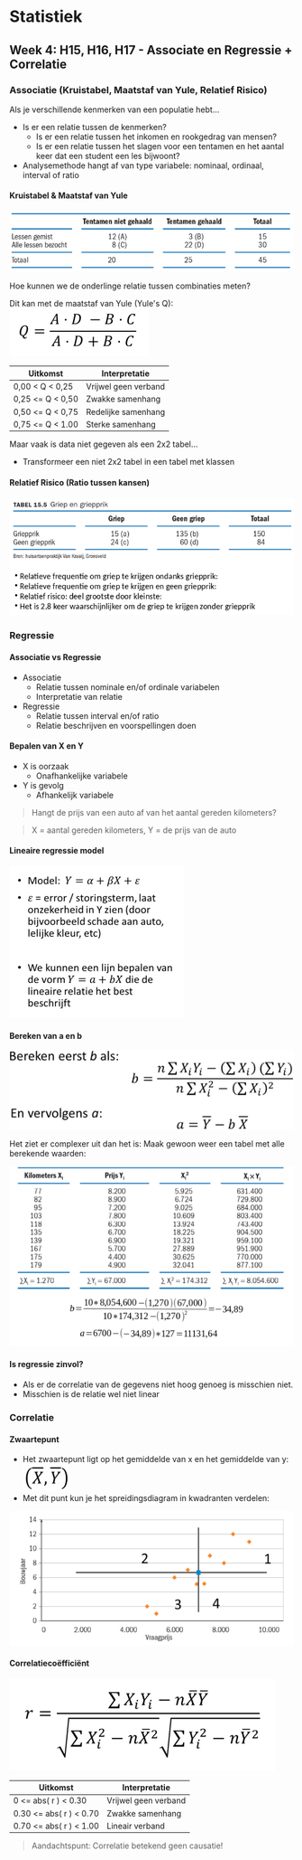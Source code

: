 # Statistiek
## Week 4: H15, H16, H17 - Associate en Regressie + Correlatie

### Associatie (Kruistabel, Maatstaf van Yule, Relatief Risico)

Als je verschillende kenmerken van een populatie hebt…

* Is er een relatie tussen de kenmerken?
	- Is er een relatie tussen het inkomen en rookgedrag van mensen?
	- Is er een relatie tussen het slagen voor een tentamen en het aantal keer dat een student een les bijwoont?
* Analysemethode hangt af van type variabele: nominaal, ordinaal, interval of ratio

#### Kruistabel & Maatstaf van Yule

![](files/23.png)

Hoe kunnen we de onderlinge relatie tussen combinaties meten?

Dit kan met de maatstaf van Yule (Yule's Q): ![](files/24.png)

| Uitkomst | Interpretatie |
|------------------|----------------------|
| 0,00 < Q < 0,25 | Vrijwel geen verband |
| 0,25 <= Q < 0,50 | Zwakke samenhang |
| 0,50 <= Q < 0,75 | Redelijke samenhang |
| 0,75 <= Q < 1.00 | Sterke samenhang |

Maar vaak is data niet gegeven als een 2x2 tabel...

* Transformeer een niet 2x2 tabel in een tabel met klassen

#### Relatief Risico (Ratio tussen kansen)

![](files/25.png)

### Regressie

#### Associatie vs Regressie

* Associatie
	- Relatie tussen nominale en/of ordinale variabelen
	- Interpretatie van relatie
* Regressie
	- Relatie tussen interval en/of ratio
	- Relatie beschrijven en voorspellingen doen

#### Bepalen van X en Y

* X is oorzaak
	- Onafhankelijke variabele
* Y is gevolg
	- Afhankelijk variabele
	
> Hangt de prijs van een auto af van het aantal gereden kilometers?

> X = aantal gereden kilometers, Y = de prijs van de auto

#### Lineaire regressie model

![](files/26.png)

#### Bereken van a en b

![](files/27.png)

Het ziet er complexer uit dan het is: Maak gewoon weer een tabel met alle berekende waarden:

![](files/28.png)

#### Is regressie zinvol?

* Als er de correlatie van de gegevens niet hoog genoeg is misschien niet.
* Misschien is de relatie wel niet linear

### Correlatie

#### Zwaartepunt

* Het zwaartepunt ligt op het gemiddelde van x en het gemiddelde van y: ![](files/29.png)
* Met dit punt kun je het spreidingsdiagram in kwadranten verdelen:

![](files/30.png)

#### Correlatiecoëfficiënt

![](files/31.png)

| Uitkomst | Interpretatie |
|----------------------|----------------------|
| 0 <= abs( r ) < 0.30 | Vrijwel geen verband |
| 0.30 <= abs( r ) < 0.70 | Zwakke samenhang |
| 0.70 <= abs( r ) < 1.00 | Lineair verband |

> Aandachtspunt: Correlatie betekend geen  causatie!
